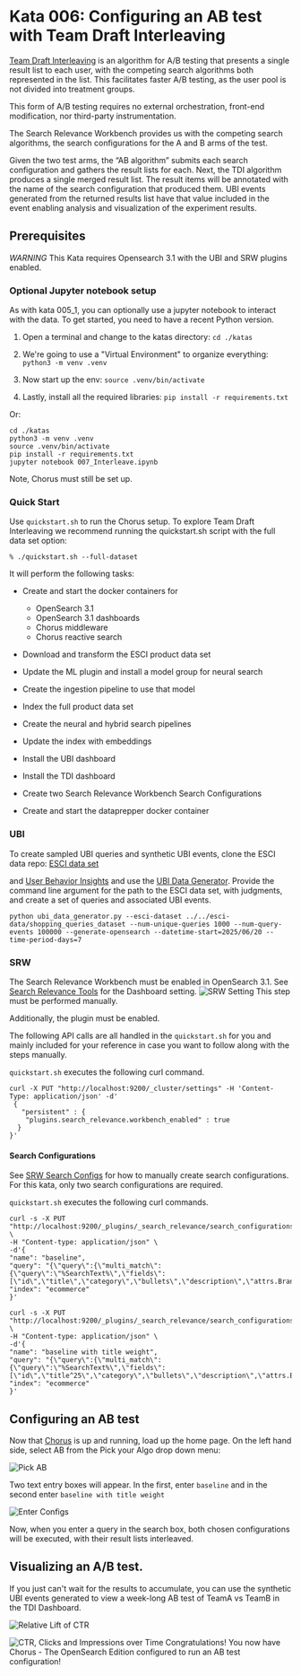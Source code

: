 # Kata 006: Configuring an AB test with Team Draft Interleaving
[Team Draft Interleaving](https://dl.acm.org/doi/abs/10.1145/2806416.2806477) is an algorithm for A/B testing that presents a single result list to each user, with the competing search algorithms both represented in the list. This facilitates faster A/B testing, as the user pool is not divided into treatment groups.

This form of A/B testing requires no external orchestration, front-end modification, nor third-party instrumentation.

The Search Relevance Workbench provides us with the competing search algorithms, the search configurations for the A and B arms of the test.

Given the two test arms, the “AB algorithm” submits each search configuration and gathers the result lists for each. Next, the TDI algorithm produces a single merged result list. The result items will be annotated with the name of the search configuration that produced them. UBI events generated from the returned results list have that value included in the event enabling analysis and visualization of the experiment results.

## Prerequisites
_WARNING_  This Kata requires Opensearch 3.1 with the UBI and SRW plugins enabled.

### Optional Jupyter notebook setup
As with kata 005_1, you can optionally use a jupyter notebook to interact with the data.
To get started, you need to have a recent Python version.

1. Open a terminal and change to the katas directory: `cd ./katas`

1. We're going to use a "Virtual Environment" to organize everything: `python3 -m venv .venv`

1. Now start up the env: `source .venv/bin/activate`

1. Lastly, install all the required libraries: `pip install -r requirements.txt`

Or:

```
cd ./katas
python3 -m venv .venv
source .venv/bin/activate
pip install -r requirements.txt
jupyter notebook 007_Interleave.ipynb
```
Note, Chorus must still be set up.

### Quick Start
Use `quickstart.sh` to run the Chorus setup. 
To explore Team Draft Interleaving we recommend running the quickstart.sh script with the full data set option:

```% ./quickstart.sh --full-dataset```

It will perform the following tasks:
* Create and start the docker containers for
  * OpenSearch 3.1
  * OpenSearch 3.1 dashboards
  * Chorus middleware
  * Chorus reactive search

* Download and transform the ESCI product data set
* Update the ML plugin and install a model group for neural search
* Create the ingestion pipeline to use that model
* Index the full product data set
* Create the neural and hybrid search pipelines
* Update the index with embeddings
* Install the UBI dashboard
* Install the TDI dashboard
* Create two Search Relevance Workbench Search Configurations
* Create and start the dataprepper docker container

### UBI

To create sampled UBI queries and synthetic UBI events, clone the ESCI data repo:
[ESCI data set](https://github.com/amazon-science/esci-data.git)

and [User Behavior Insights](https://github.com/opensearch-project/user-behavior-insights/)
and use the 
[UBI Data Generator](https://github.com/opensearch-project/user-behavior-insights/tree/main/ubi-data-generator).
Provide the command line argument for the path to the ESCI data set, with judgments, and create a set of queries and associated UBI events.

```
python ubi_data_generator.py --esci-dataset ../../esci-data/shopping_queries_dataset --num-unique-queries 1000 --num-query-events 100000 --generate-opensearch --datetime-start=2025/06/20 --time-period-days=7
```
### SRW

The Search Relevance Workbench must be enabled in OpenSearch 3.1. See [Search Relevance Tools](https://github.com/opensearch-project/dashboards-search-relevance) 
for the Dashboard setting.
![SRW Setting](images/007_SRW_setting.png)
This step must be performed manually.

Additionally, the plugin must be enabled.

The following API calls are all handled in the `quickstart.sh` for you and mainly included for your reference in case you want to follow along with the steps manually.

`quickstart.sh` executes the following curl command.

```
curl -X PUT "http://localhost:9200/_cluster/settings" -H 'Content-Type: application/json' -d'
 {
   "persistent" : {
    "plugins.search_relevance.workbench_enabled" : true
  }
}'
```


#### Search Configurations

See [SRW Search Configs](https://docs.opensearch.org/docs/latest/search-plugins/search-relevance/search-configurations/)
for how to manually create search configurations.  For this kata, only two search configurations are required.

`quickstart.sh` executes the following curl commands.
```
curl -s -X PUT "http://localhost:9200/_plugins/_search_relevance/search_configurations" \
-H "Content-type: application/json" \
-d'{
"name": "baseline",
"query": "{\"query\":{\"multi_match\":{\"query\":\"%SearchText%\",\"fields\":[\"id\",\"title\",\"category\",\"bullets\",\"description\",\"attrs.Brand\",\"attrs.Color\"]}}}",
"index": "ecommerce"
}'
```

```
curl -s -X PUT "http://localhost:9200/_plugins/_search_relevance/search_configurations" \
-H "Content-type: application/json" \
-d'{
"name": "baseline with title weight",
"query": "{\"query\":{\"multi_match\":{\"query\":\"%SearchText%\",\"fields\":[\"id\",\"title^25\",\"category\",\"bullets\",\"description\",\"attrs.Brand\",\"attrs.Color\"]}}}",
"index": "ecommerce"
}'
```

## Configuring an AB test

Now that [Chorus](http://localhost:3000/) is up and running, load up the home page.
On the left hand side, select AB from the Pick your Algo drop down menu:

![Pick AB](images/007_choose_ab.png)

Two text entry boxes will appear. In the first, enter `baseline` and in the second enter
`baseline with title weight`

![Enter Configs](images/007_enter_configs.png)

Now, when you enter a query in the search box, both chosen configurations will be executed, with their result lists interleaved.

## Visualizing an A/B test.

If you just can't wait for the results to accumulate, you can use the synthetic UBI events generated to view a week-long AB test of TeamA vs TeamB in the TDI Dashboard.

![Relative Lift of CTR](images/TDI_Dashboard_1.png)

![CTR, Clicks and Impressions over Time](images/TDI_Dashboard_2.png)
Congratulations! You now have Chorus - The OpenSearch Edition configured to run an AB test configuration!
